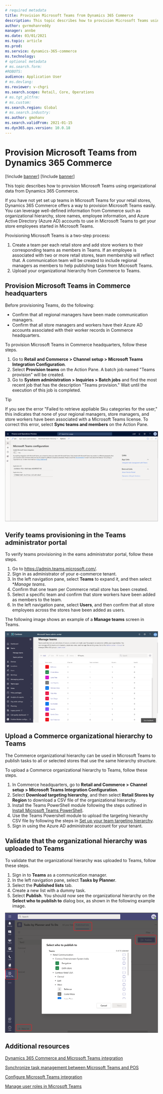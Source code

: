 ```yaml
---
# required metadata
title: Provision Microsoft Teams from Dynamics 365 Commerce
description: This topic describes how to provision Microsoft Teams using organizational data from Dynamics 365 Commerce.
author: gvrmohanreddy
manager: annbe
ms.date: 03/01/2021
ms.topic: article
ms.prod: 
ms.service: dynamics-365-commerce
ms.technology: 
# optional metadata
# ms.search.form:  
#ROBOTS: 
audience: Application User
# ms.devlang: 
ms.reviewer: v-chgri
ms.search.scope: Retail, Core, Operations
# ms.tgt_pltfrm: 
# ms.custom: 
ms.search.region: Global
# ms.search.industry: 
ms.author: gmohanv
ms.search.validFrom: 2021-01-15
ms.dyn365.ops.version: 10.0.18
---
```


# Provision Microsoft Teams from Dynamics 365 Commerce

[!include [banner](includes/banner.md)]
[!include [banner](includes/preview-banner.md)]

This topic describes how to provision Microsoft Teams using organizational data from Dynamics 365 Commerce.

If you have not yet set up teams in Microsoft Teams for your retail stores, Dynamics 365 Commerce offers a way to provision Microsoft Teams easily. You can leverage well-defined information from Commerce such as organizational hierarchy, store names, employee information, and Azure Active Directory (Azure AD) accounts to use in Microsoft Teams to get your store employees started in Microsoft Teams.

Provisioning Microsoft Teams is a two-step process:

1. Create a team per each retail store and add store workers to their corresponding teams as members in Teams. If an employee is associated with two or more retail stores, team membership will reflect that. A communication team will be created to include regional managers as members to help publishing tasks from Microsoft Teams.  
1. Upload your organizational hierarchy from Commerce to Teams.  

## Provision Microsoft Teams in Commerce headquarters

Before provisioning Teams, do the following:

- Confirm that all regional managers have been made communication managers.
- Confirm that all store managers and workers have their Azure AD accounts associated with their worker records in Commerce headquarters.

To provision Microsoft Teams in Commerce headquarters, follow these steps.

1. Go to **Retail and Commerce \> Channel setup \> Microsoft Teams Integration Configuration**.
1. Select **Provision teams** on the Action Pane. A batch job named "Teams provision" will be created. 
1. Go to **System administration \> Inquiries \> Batch jobs** and find the most recent job that has the description "Teams provision." Wait until the execution of this job is completed.

> [!TIP]
> If you see the error "Failed to retrieve appliable Sku categories for the user," this indicates that none of your regional managers, store managers, and store workers have been associated with a Microsoft Teams license. To correct this error, select **Sync teams and members** on the Action Pane.  

![Dynamics 365 Commerce - Teams integration configuration](media/D365-Commerce-Microsoft-Teams-Configuration_with_disclaimer.png)

## Verify teams provisioning in the Teams administrator portal

To verify teams provisioning in the eams administrator portal, follow these steps.
	
1. Go to https://admin.teams.microsoft.com/.
1. Sign in as administrator of your e-commerce tenant. 
1. In the left navigation pane, select **Teams** to expand it, and then select **Manage teams*.
1. Confirm that one team per Commerce retail store has been created. 
1. Select a specific team and confirm that store workers have been added as members to the team. 
1. In the left navigation pane, select **Users**, and then confirm that all store employees across the stores have been added as users.

The following image shows an example of a **Manage teams** screen in Teams.

![Example of a Manage teams screen in Teams](media/Teams-FLW-Admin-Teams.png)

## Upload a Commerce organizational hierarchy to Teams 
	
The Commerce organizational hierarchy can be used in Microsoft Teams to publish tasks to all or selected stores that use the same hierarchy structure. 

To upload a Commerce organizational hierarchy to Teams, follow these steps.
	
1. In Commerce headquarters, go to **Retail and Commerce \> Channel setup \> Microsoft Teams Integration Configuration**.
1. Select **Download targeting hierarchy**, and then select **Retail Stores by Region** to download a CSV file of the organizational hierarchy. 
1. Install the Teams PowerShell module following the steps outlined in [Install Microsoft Teams PowerShell](https://docs.microsoft.com/microsoftteams/teams-powershell-install). 
1. Use the Teams Powershell module to upload the targeting hierarchy CSV file by following the steps in [Set up your team targeting hierarchy](https://docs.microsoft.com/microsoftteams/set-up-your-team-hierarchy). 
1. Sign in using the Azure AD administrator account for your tenant. 

## Validate that the organizational hierarchy was uploaded to Teams

To validate that the organizational hierarchy was uploaded to Teams, follow these steps.

1. Sign in to **Teams** as a communication manager. 
1. In the left navigation pane, select **Tasks by Planner**.
1. Select the **Published lists** tab.
1. Create a new list with a dummy task.
1. Select **Publish**. You should now see the organizational hierarchy on the **Select who to publish to** dialog box, as shown in the following example image. 

![Publishing dialog box in Microsoft Teams](media/Microsoft-teams-verify-org-hierarchy.png)

## Additional resources

[Dynamics 365 Commerce and Microsoft Teams integration ](commerce-teams-integration.md)

[Synchronize task management between Microsoft Teams and POS](synchronize-tasks-teams-pos.md)

[Configure Microsoft Teams integration](configure-teams-integration.md)

[Manage user roles in Microsoft Teams](manage-user-roles-teams.md)


